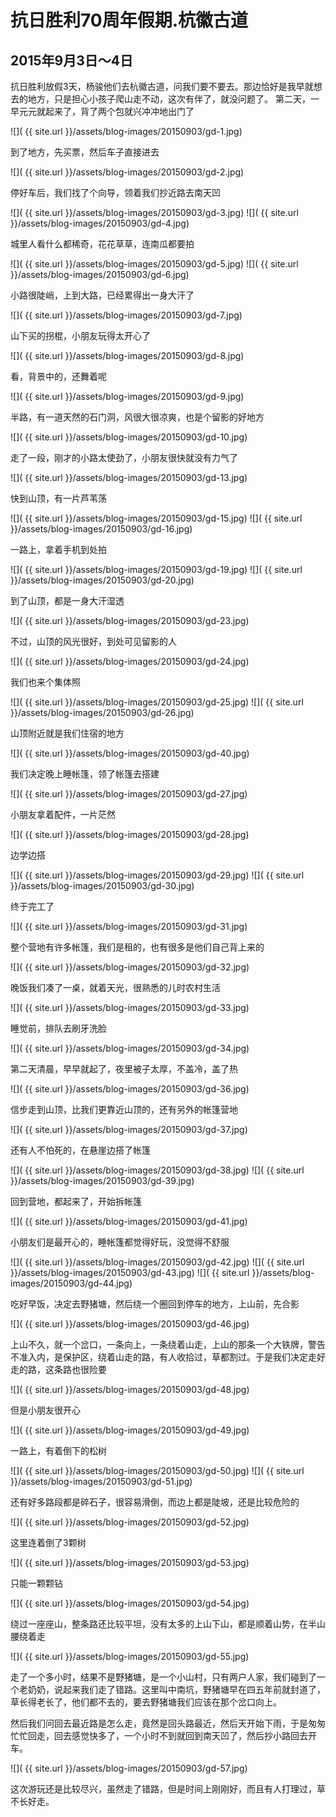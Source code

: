 抗日胜利70周年假期.杭徽古道
=======================

2015年9月3日～4日
-----------------------
抗日胜利放假3天，杨骏他们去杭徽古道，问我们要不要去。那边恰好是我早就想去的地方，只是担心小孩子爬山走不动，这次有伴了，就没问题了。
第二天，一早元元就起来了，背了两个包就兴冲冲地出门了

![]( {{ site.url }}/assets/blog-images/20150903/gd-1.jpg)

到了地方，先买票，然后车子直接进去

![]( {{ site.url }}/assets/blog-images/20150903/gd-2.jpg)

停好车后，我们找了个向导，领着我们抄近路去南天凹

![]( {{ site.url }}/assets/blog-images/20150903/gd-3.jpg)
![]( {{ site.url }}/assets/blog-images/20150903/gd-4.jpg)

城里人看什么都稀奇，花花草草，连南瓜都要拍

![]( {{ site.url }}/assets/blog-images/20150903/gd-5.jpg)
![]( {{ site.url }}/assets/blog-images/20150903/gd-6.jpg)

小路很陡峭，上到大路，已经累得出一身大汗了

![]( {{ site.url }}/assets/blog-images/20150903/gd-7.jpg)

山下买的拐棍，小朋友玩得太开心了

![]( {{ site.url }}/assets/blog-images/20150903/gd-8.jpg)

看，背景中的，还舞着呢

![]( {{ site.url }}/assets/blog-images/20150903/gd-9.jpg)

半路，有一道天然的石门洞，风很大很凉爽，也是个留影的好地方

![]( {{ site.url }}/assets/blog-images/20150903/gd-10.jpg)

走了一段，刚才的小路太使劲了，小朋友很快就没有力气了

![]( {{ site.url }}/assets/blog-images/20150903/gd-13.jpg)

快到山顶，有一片芦苇荡

![]( {{ site.url }}/assets/blog-images/20150903/gd-15.jpg)
![]( {{ site.url }}/assets/blog-images/20150903/gd-16.jpg)

一路上，拿着手机到处拍

![]( {{ site.url }}/assets/blog-images/20150903/gd-19.jpg)
![]( {{ site.url }}/assets/blog-images/20150903/gd-20.jpg)

到了山顶，都是一身大汗湿透

![]( {{ site.url }}/assets/blog-images/20150903/gd-23.jpg)

不过，山顶的风光很好，到处可见留影的人

![]( {{ site.url }}/assets/blog-images/20150903/gd-24.jpg)

我们也来个集体照

![]( {{ site.url }}/assets/blog-images/20150903/gd-25.jpg)
![]( {{ site.url }}/assets/blog-images/20150903/gd-26.jpg)

山顶附近就是我们住宿的地方

![]( {{ site.url }}/assets/blog-images/20150903/gd-40.jpg)

我们决定晚上睡帐篷，领了帐篷去搭建

![]( {{ site.url }}/assets/blog-images/20150903/gd-27.jpg)

小朋友拿着配件，一片茫然

![]( {{ site.url }}/assets/blog-images/20150903/gd-28.jpg)

边学边搭

![]( {{ site.url }}/assets/blog-images/20150903/gd-29.jpg)
![]( {{ site.url }}/assets/blog-images/20150903/gd-30.jpg)

终于完工了

![]( {{ site.url }}/assets/blog-images/20150903/gd-31.jpg)

整个营地有许多帐篷，我们是租的，也有很多是他们自己背上来的

![]( {{ site.url }}/assets/blog-images/20150903/gd-32.jpg)

晚饭我们凑了一桌，就着天光，很熟悉的儿时农村生活

![]( {{ site.url }}/assets/blog-images/20150903/gd-33.jpg)

睡觉前，排队去刷牙洗脸

![]( {{ site.url }}/assets/blog-images/20150903/gd-34.jpg)

第二天清晨，早早就起了，夜里被子太厚，不盖冷，盖了热

![]( {{ site.url }}/assets/blog-images/20150903/gd-36.jpg)

信步走到山顶，比我们更靠近山顶的，还有另外的帐篷营地

![]( {{ site.url }}/assets/blog-images/20150903/gd-37.jpg)

还有人不怕死的，在悬崖边搭了帐篷

![]( {{ site.url }}/assets/blog-images/20150903/gd-38.jpg)
![]( {{ site.url }}/assets/blog-images/20150903/gd-39.jpg)

回到营地，都起来了，开始拆帐篷

![]( {{ site.url }}/assets/blog-images/20150903/gd-41.jpg)

小朋友们是最开心的，睡帐篷都觉得好玩，没觉得不舒服

![]( {{ site.url }}/assets/blog-images/20150903/gd-42.jpg)
![]( {{ site.url }}/assets/blog-images/20150903/gd-43.jpg)
![]( {{ site.url }}/assets/blog-images/20150903/gd-44.jpg)

吃好早饭，决定去野猪塘，然后绕一个圈回到停车的地方，上山前，先合影

![]( {{ site.url }}/assets/blog-images/20150903/gd-46.jpg)

上山不久，就一个岔口，一条向上，一条绕着山走，上山的那条一个大铁牌，警告不准入内，是保护区，绕着山走的路，有人收拾过，草都割过。于是我们决定走好走的路，这条路也很险要

![]( {{ site.url }}/assets/blog-images/20150903/gd-48.jpg)

但是小朋友很开心

![]( {{ site.url }}/assets/blog-images/20150903/gd-49.jpg)

一路上，有着倒下的松树

![]( {{ site.url }}/assets/blog-images/20150903/gd-50.jpg)
![]( {{ site.url }}/assets/blog-images/20150903/gd-51.jpg)

还有好多路段都是碎石子，很容易滑倒，而边上都是陡坡，还是比较危险的

![]( {{ site.url }}/assets/blog-images/20150903/gd-52.jpg)

这里连着倒了3颗树

![]( {{ site.url }}/assets/blog-images/20150903/gd-53.jpg)

只能一颗颗钻

![]( {{ site.url }}/assets/blog-images/20150903/gd-54.jpg)

绕过一座座山，整条路还比较平坦，没有太多的上山下山，都是顺着山势，在半山腰绕着走

![]( {{ site.url }}/assets/blog-images/20150903/gd-55.jpg)

走了一个多小时，结果不是野猪塘，是一个小山村，只有两户人家，我们碰到了一个老奶奶，说起来我们走了错路。这里叫中南坑，野猪塘早在四五年前就封道了，草长得老长了，他们都不去的，要去野猪塘我们应该在那个岔口向上。

然后我们问回去最近路是怎么走，竟然是回头路最近，然后天开始下雨，于是匆匆忙忙回走，回去感觉快多了，一个小时不到就回到南天凹了，然后抄小路回去开车。

![]( {{ site.url }}/assets/blog-images/20150903/gd-57.jpg)

这次游玩还是比较尽兴，虽然走了错路，但是时间上刚刚好，而且有人打理过，草不长好走。











